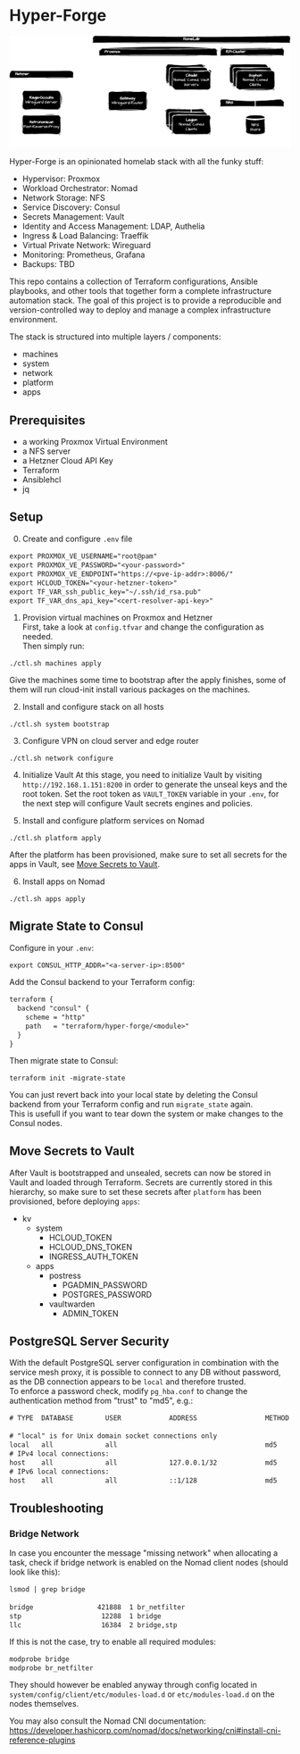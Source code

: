 # Hyper-Forge

![overview](./docs/assets/Hyper-Forge.drawio.svg)

Hyper-Forge is an opinionated homelab stack with all the funky stuff:

- Hypervisor: Proxmox
- Workload Orchestrator: Nomad
- Network Storage: NFS
- Service Discovery: Consul
- Secrets Management: Vault
- Identity and Access Management: LDAP, Authelia
- Ingress & Load Balancing: Traeffik
- Virtual Private Network: Wireguard
- Monitoring: Prometheus, Grafana
- Backups: TBD

This repo contains a collection of Terraform configurations, Ansible playbooks, and other tools that together form a complete infrastructure automation stack. The goal of this project is to provide a reproducible and version-controlled way to deploy and manage a complex infrastructure environment.

The stack is structured into multiple layers / components:

- machines
- system
- network
- platform
- apps

## Prerequisites

- a working Proxmox Virtual Environment
- a NFS server
- a Hetzner Cloud API Key
- Terraform
- Ansiblehcl
- jq

## Setup

0) Create and configure `.env` file
```
export PROXMOX_VE_USERNAME="root@pam"
export PROXMOX_VE_PASSWORD="<your-password>"
export PROXMOX_VE_ENDPOINT="https://<pve-ip-addr>:8006/"
export HCLOUD_TOKEN="<your-hetzner-token>"
export TF_VAR_ssh_public_key="~/.ssh/id_rsa.pub"
export TF_VAR_dns_api_key="<cert-resolver-api-key>"
```

1) Provision virtual machines on Proxmox and Hetzner  
First, take a look at `config.tfvar` and change the configuration as needed.  
Then simply run:
```shell
./ctl.sh machines apply
```
Give the machines some time to bootstrap after the apply finishes, some of them 
will run cloud-init install various packages on the machines.  

2) Install and configure stack on all hosts
```shell
./ctl.sh system bootstrap
```

3) Configure VPN on cloud server and edge router
```shell
./ctl.sh network configure
```

4) Initialize Vault
At this stage, you need to initialize Vault by visiting `http://192.168.1.151:8200` in order to generate the unseal keys and the root token.
Set the root token as `VAULT_TOKEN` variable in your `.env`, for the next step will configure Vault secrets engines and policies.

5) Install and configure platform services on Nomad
```shell
./ctl.sh platform apply
```

After the platform has been provisioned, make sure to set all secrets for the apps in Vault, see [Move Secrets to Vault](#move-secrets-to-vault).

6) Install apps on Nomad
```shell
./ctl.sh apps apply
```

## Migrate State to Consul

Configure in your `.env`:
```shell
export CONSUL_HTTP_ADDR="<a-server-ip>:8500"
```

Add the Consul backend to your Terraform config:
```hcl
terraform {
  backend "consul" {
    scheme = "http"
    path   = "terraform/hyper-forge/<module>"
  }
}
```

Then migrate state to Consul:

```shell
terraform init -migrate-state
```

You can just revert back into your local state by deleting the Consul backend from your Terraform config and run `migrate_state` again.  
This is usefull if you want to tear down the system or make changes to the Consul nodes.

## Move Secrets to Vault

After Vault is bootstrapped and unsealed, secrets can now be stored in Vault and loaded through Terraform.
Secrets are currently stored in this hierarchy, so make sure to set these secrets after `platform` has been provisioned, before deploying `apps`:
- kv
  - system
    - HCLOUD_TOKEN
    - HCLOUD_DNS_TOKEN
    - INGRESS_AUTH_TOKEN
  - apps
    - postress
      - PGADMIN_PASSWORD
      - POSTGRES_PASSWORD
    - vaultwarden
      - ADMIN_TOKEN

## PostgreSQL Server Security

With the default PostgreSQL server configuration in combination with the service mesh proxy, it is possible to connect to any DB without password, as the DB connection appears to be `local` and therefore trusted.  
To enforce a password check, modify `pg_hba.conf` to change the authentication method from "trust" to "md5", e.g.:

```
# TYPE  DATABASE        USER            ADDRESS                 METHOD

# "local" is for Unix domain socket connections only
local   all             all                                     md5
# IPv4 local connections:
host    all             all             127.0.0.1/32            md5
# IPv6 local connections:
host    all             all             ::1/128                 md5
```

## Troubleshooting

### Bridge Network

In case you encounter the message "missing network" when allocating a task, check if bridge network is enabled on the Nomad client nodes (should look like this):
```
lsmod | grep bridge

bridge                421888  1 br_netfilter
stp                    12288  1 bridge
llc                    16384  2 bridge,stp
```
If this is not the case, try to enable all required modules:
```
modprobe bridge
modprobe br_netfilter
```
They should however be enabled anyway through config located in `system/config/client/etc/modules-load.d` or `etc/modules-load.d` on the nodes themselves.  
  
You may also consult the Nomad CNI documentation: https://developer.hashicorp.com/nomad/docs/networking/cni#install-cni-reference-plugins
